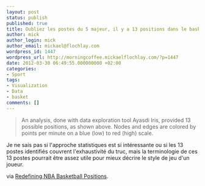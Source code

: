 ```yaml
---
layout: post
status: publish
published: true
title: Oubliez les postes du 5 majeur, il y a 13 positions dans le basket
author: mick
author_login: mick
author_email: mickael@flochlay.com
wordpress_id: 1447
wordpress_url: http://morningcoffee.mickaelflochlay.com/?p=1447
date: 2012-03-30 06:49:55.000000000 +02:00
categories:
- Sport
tags:
- Visualization
- Data
- basket
comments: []
---
```

<blockquote>An analysis, done with data exploration tool Ayasdi Iris, provided 13 possible positions, as shown above. Nodes and edges are colored by points per minute on a blue (low) to red (high) scale.</blockquote>
Je ne sais pas si l'approche statistiques est si intéressante ou si les 13 postes identifiés couvrent l'exhaustivité du truc, mais la terminologie de ces 13 postes pourrait être assez utile pour mieux décrire le style de jeu d'un joueur.

via <a href="http://flowingdata.com/2012/03/21/redefining-nba-basketball-positions/">Redefining NBA Basketball Positions</a>.
